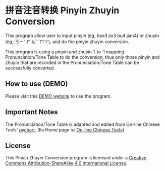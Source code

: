 # 拼音注音转换 Pinyin Zhuyin Conversion

This program allow user to input pinyin (eg, hao3 jiu3 bu4 jian4) or zhuyin (eg, ㄋㄧˇ ㄏㄠˇ ˙ㄇㄚ), and do the pinyin zhuyin conversion.

This program is using a pinyin and zhuyin 1-to-1 mapping Pronunciation/Tone Table to do the conversion, thus only those pinyin and zhuyin that are recorded in the Pronunciation/Tone Table can be successfully converted.


## How to use (DEMO)

Please visit this [DEMO website](https://www.selftalkzone.com/demoGitHub/pyzyConversion/pyzyConversionChnNew.html) to use the program.


## Important Notes

The Pronunciation/Tone Table is adapted and edited from On-line Chinese Tools' [pychart](http://www.mandarintools.com/pychart.html). (Its Home page is: [On-line Chinese Tools](https://www.mandarintools.com/))


## License

This Pinyin Zhuyin Conversion program is licensed under a [Creative Commons Attribution-ShareAlike 4.0 International License](https://creativecommons.org/licenses/by-sa/4.0/).